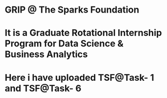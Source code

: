 # GRIP @ The Sparks Foundation
# It is a Graduate Rotational Internship Program for Data Science & Business Analytics
# Here i have uploaded TSF@Task- 1 and TSF@Task- 6

